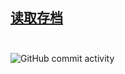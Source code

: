 ## [读取存档](AIGC.md "原地起飞")<br><br>
![GitHub commit activity](https://img.shields.io/github/commit-activity/m/Masaicker/Masaicker?color=%E7%BB%BF%E8%89%B2&label=%E6%91%B8%E9%B1%BC%E9%A2%91%E7%8E%87&logo=github&style=plastic)

